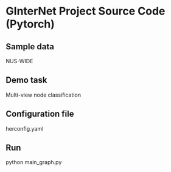 # GInterNet Project Source Code (Pytorch)
## Sample data
NUS-WIDE
## Demo task
Multi-view node classification
## Configuration file
herconfig.yaml
## Run
python main_graph.py
